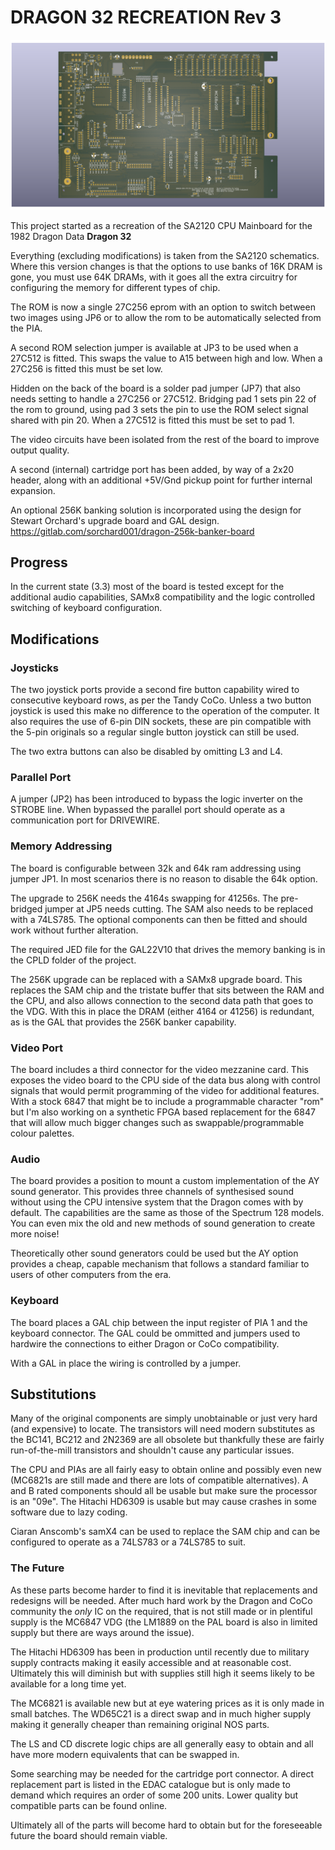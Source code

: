 # DRAGON 32 RECREATION Rev 3 #

![Dragon 32 revision 3 render](Dragon32.png)

This project started as a recreation of the SA2120 CPU Mainboard
for the 1982 Dragon Data **Dragon 32**

Everything (excluding modifications) is taken from the SA2120
schematics. Where this version changes is that the options to
use banks of 16K DRAM is gone, you must use 64K DRAMs, with it
goes all the extra circuitry for configuring the memory for
different types of chip.

The ROM is now a single 27C256 eprom with an option to switch
between two images using JP6 or to allow the rom to be
automatically selected from the PIA.

A second ROM selection jumper is available at JP3 to be used
when a 27C512 is fitted. This swaps the value to A15 between
high and low. When a 27C256 is fitted this must be set low.

Hidden on the back of the board is a solder pad jumper (JP7) that
also needs setting to handle a 27C256 or 27C512. Bridging pad
1 sets pin 22 of the rom to ground, using pad 3 sets the
pin to use the ROM select signal shared with pin 20. When a
27C512 is fitted this must be set to pad 1.

The video circuits have been isolated from the rest of the
board to improve output quality.

A second (internal) cartridge port has been added, by way of
a 2x20 header, along with an additional +5V/Gnd pickup point
for further internal expansion.

An optional 256K banking solution is incorporated using the
design for Stewart Orchard's upgrade board and GAL design.
<https://gitlab.com/sorchard001/dragon-256k-banker-board>

## Progress ##

In the current state (3.3) most of the board is tested except
for the additional audio capabilities, SAMx8 compatibility and
the logic controlled switching of keyboard configuration.

## Modifications ##

### Joysticks ###

The two joystick ports provide a second fire button capability
wired to consecutive keyboard rows, as per the Tandy CoCo.
Unless a two button joystick is used this make no difference to
the operation of the computer. It also requires the use of 6-pin
DIN sockets, these are pin compatible with the 5-pin originals
so a regular single button joystick can still be used.

The two extra buttons can also be disabled by omitting L3 and L4.

### Parallel Port ###

A jumper (JP2) has been introduced to bypass the logic inverter
on the STROBE line. When bypassed the parallel port should
operate as a communication port for DRIVEWIRE.

### Memory Addressing ###

The board is configurable between 32k and 64k ram addressing
using jumper JP1. In most scenarios there is no reason to
disable the 64k option.

The upgrade to 256K needs the 4164s swapping for 41256s. The
pre-bridged jumper at JP5 needs cutting. The SAM also needs 
to be replaced with a 74LS785. The optional components can 
then be fitted and should work without further alteration.

The required JED file for the GAL22V10 that drives the memory
banking is in the CPLD folder of the project.

The 256K upgrade can be replaced with a SAMx8 upgrade board.
This replaces the SAM chip and the tristate buffer that sits
between the RAM and the CPU, and also allows connection to
the second data path that goes to the VDG. With this in place
the DRAM (either 4164 or 41256) is redundant, as is the GAL 
that provides the 256K banker capability.

### Video Port ###

The board includes a third connector for the video mezzanine
card. This exposes the video board to the CPU side of the
data bus along with control signals that would permit 
programming of the video for additional features. With a 
stock 6847 that might be to include a programmable character
"rom" but I'm also working on a synthetic FPGA based replacement
for the 6847 that will allow much bigger changes such as 
swappable/programmable colour palettes.

### Audio ###

The board provides a position to mount a custom implementation
of the AY sound generator. This provides three channels of 
synthesised sound without using the CPU intensive system that
the Dragon comes with by default. The capabilities are the same
as those of the Spectrum 128 models. You can even mix the old
and new methods of sound generation to create more noise!

Theoretically other sound generators could be used but the AY
option provides a cheap, capable mechanism that follows a 
standard familiar to users of other computers from the era.

### Keyboard ###

The board places a GAL chip between the input register of
PIA 1 and the keyboard connector. The GAL could be ommitted
and jumpers used to hardwire the connections to either
Dragon or CoCo compatibility.

With a GAL in place the wiring is controlled by a jumper.

## Substitutions ##

Many of the original components are simply unobtainable or
just very hard (and expensive) to locate. The transistors
will need modern substitutes as the BC141, BC212 and 2N2369
are all obsolete but thankfully these are fairly run-of-the-mill
transistors and shouldn't cause any particular issues.

The CPU and PIAs are all fairly easy to obtain online
and possibly even new (MC6821s are still made and there
are lots of compatible alternatives). A and B rated components
should all be usable but make sure the processor is an "09e".
The Hitachi HD6309 is usable but may cause crashes in some
software due to lazy coding.

Ciaran Anscomb's samX4 can be used to replace the SAM
chip and can be configured to operate as a 74LS783 or a
74LS785 to suit.

### The Future ###

As these parts become harder to find it is inevitable that
replacements and redesigns will be needed. After much hard
work by the Dragon and CoCo community the *only* IC on the
required, that is not still made or in plentiful supply is
the MC6847 VDG (the LM1889 on the PAL board is also in
limited supply but there are ways around the issue).

The Hitachi HD6309 has been in production until recently due
to military supply contracts making it easily accessible and
at reasonable cost. Ultimately this will diminish but with
supplies still high it seems likely to be available for a long
time yet.

The MC6821 is available new but at eye watering prices as
it is only made in small batches. The WD65C21 is a direct
swap and in much higher supply making it generally cheaper
than remaining original NOS parts.

The LS and CD discrete logic chips are all generally easy
to obtain and all have more modern equivalents that can be
swapped in.

Some searching may be needed for the cartridge port connector.
A direct replacement part is listed in the EDAC catalogue but
is only made to demand which requires an order of some 200
units. Lower quality but compatible parts can be found online.

Ultimately all of the parts will become hard to obtain but
for the foreseeable future the board should remain viable.
